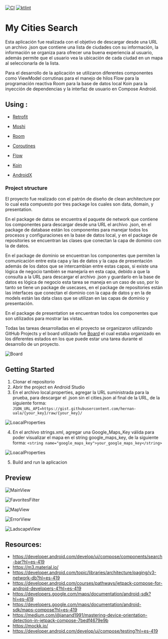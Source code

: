 
[![CI](https://github.com/est07/MyCitiesSearch/actions/workflows/CI.yml/badge.svg)](https://github.com/est07/MyCitiesSearch/actions/workflows/CI.yml)
[![ktlint](https://img.shields.io/badge/code%20style-%E2%9D%A4-FF4081.svg)](https://ktlint.github.io)

# My Cities Search

Esta aplicación fue realizada con el objetivo de descargar desde una URL un archivo .json que contiene una lista de ciudades con su información, la información
se organiza para ofrecer una buena experiencia al usuario, además permite que el usuario vea la ubicación de cada ciudad en un mapa al seleccionarla de la lista.

Para el desarrollo de la aplicación se utilizaron diferentes componentes como ViewModel corrutinas para el manejo de hilos Flow para
la programación reactiva Room para la base de datos local Koin para la inyección de dependencias y la interfaz de usuario en Compose Android.

## Using :

- [Retrofit](http://square.github.io/retrofit/)

- [Moshi](https://github.com/square/moshi)

- [Room](https://developer.android.com/training/data-storage/room?hl=es-419)

- [Coroutines](https://kotlinlang.org/docs/coroutines-basics.html)

- [Flow](https://developer.android.com/kotlin/flow?hl=es-419)

- [Koin](https://github.com/InsertKoinIO/koin)

- [AndroidX](https://developer.android.com/jetpack/androidx)

### Project structure 

El proyecto fue realizado con el patrón de diseño de clean architecture por lo cual esta compuesto por tres package los cuales son data, domain,  y presentation.

En el package de datos se encuentra el paquete de network que contiene los componentes para descargar desde una URL el archivo .json, en el package
de database están los componentes para manejar todos los procesos y configuraciones en la base de datos local, y en el package de repositories se encuentran
las clases que conectan la capa de dominio con la de datos.

En el package de dominio se encuentran los componentes que permiten la comunicación entre esta capa y las de datos y la capa de presentación
además de los datos que se intercambian entre estas capas, si existe una lógica de negocio también se manejaría en esta capa, debido a que la
consulta a la URL para descargar el archivo .json y guardarlo en la base de datos es lógica de negocio esta tarea se maneja en un caso de uso,
por lo tanto se tiene un package de usecases, en el package de repositories están las interfaces que conectan el dominio con la capa de datos
y en la de models están las data class que se utilizan en las capas de dominio y presentación.

En el package de presentation se encuentran todos los componentes que son utilizados para mostrar las vistas.

Todas las tareas desarrolladas en el proyecto se organizaron utilizando GitHub Projects y el board utilizado fue [Board](https://github.com/users/est07/projects/1/views/1)
el cual estaba organizado en los diferentes estados en los que puede estar una tarea durante el desarrollo de un proyecto.

![Board](https://github.com/est07/MyCitiesSearch/blob/feature/clean-project/images/screenshot_board.png)

## Getting Started
1. Clonar el repositorio
2. Abrir the project en Android Studio
3. En el archivo local.properties, agregar la URL suministrada para la prueba, para descargar el .json sin el cities.json al final de la URL, de la siguiente forma:
 `JSON_URL_API=https://gist.githubusercontent.com/hernan-uala/{your_key}/raw/{your_key}/`

![LoacalProperties](https://github.com/est07/MyCitiesSearch/blob/feature/clean-project/images/screenshot_local.properties.png)

4. En el archivo strings.xml, agregar una Google_Maps_Key válida para poder visualizar el mapa en el string google_maps_key, de la siguiente forma:
 `<string name="google_maps_key">your_google_maps_key</string>`

![LoacalProperties](https://github.com/est07/MyCitiesSearch/blob/feature/clean-project/images/screenshot_strings.png)

5. Build and run la aplicacion

## Preview

![MainView](https://github.com/est07/MyCitiesSearch/blob/feature/clean-project/images/main_view.gif)

![FavoritesFilter](https://github.com/est07/MyCitiesSearch/blob/feature/clean-project/images/favorites_filter.gif)

![MapView](https://github.com/est07/MyCitiesSearch/blob/feature/clean-project/images/map_view.gif)

![ErrorView](https://github.com/est07/MyCitiesSearch/blob/feature/clean-project/images/map_view.gif)

![LadscapeView](https://github.com/est07/MyCitiesSearch/blob/feature/clean-project/images/landscape_view.gif)

## Resources:
- https://developer.android.com/develop/ui/compose/components/search-bar?hl=es-419
- https://m3.material.io/
- https://developer.android.com/topic/libraries/architecture/paging/v3-network-db?hl=es-419
- https://developer.android.com/courses/pathways/jetpack-compose-for-android-developers-4?hl=es-419
- https://developers.google.com/maps/documentation/android-sdk?hl=es-419
- https://developers.google.com/maps/documentation/android-sdk/maps-compose?hl=es-419
- https://medium.com/@janand1991/mastering-device-orientation-detection-in-jetpack-compose-7bedf4679e9b
- https://mockk.io/
- https://developer.android.com/develop/ui/compose/testing?hl=es-419
